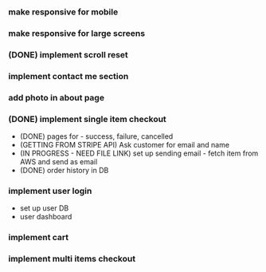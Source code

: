 ### make responsive for mobile

### make responsive for large screens

### (DONE) implement scroll reset

### implement contact me section

### add photo in about page

### (DONE) implement single item checkout

- (DONE) pages for - success, failure, cancelled
- (GETTING FROM STRIPE API) Ask customer for email and name
- (IN PROGRESS - NEED FILE LINK) set up sending email - fetch item from AWS and send as email
- (DONE) order history in DB

### implement user login

- set up user DB
- user dashboard

### implement cart

### implement multi items checkout
